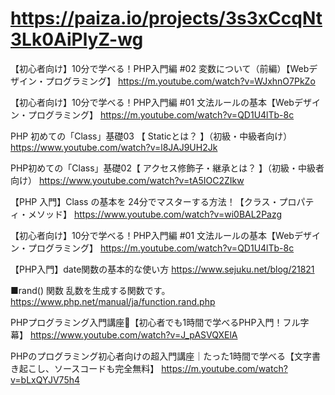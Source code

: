 # https://paiza.io/projects/3s3xCcqNt3Lk0AiPlyZ-wg

【初心者向け】10分で学べる！PHP入門編 #02 変数について（前編）【Webデザイン・プログラミング】
https://m.youtube.com/watch?v=WJxhnO7PkZo

【初心者向け】10分で学べる！PHP入門編 #01 文法ルールの基本【Webデザイン・プログラミング】
https://m.youtube.com/watch?v=QD1U4lTb-8c

PHP 初めての「Class」基礎03 【 Staticとは？ 】（初級・中級者向け）
https://www.youtube.com/watch?v=l8JAJ9UH2Jk

PHP初めての「Class」基礎02【 アクセス修飾子・継承とは？ 】（初級・中級者向け）
https://www.youtube.com/watch?v=tA5IOC2ZIkw

【PHP 入門】Class の基本を 24分でマスターする方法！【クラス・プロパティ・メソッド】
https://www.youtube.com/watch?v=wi0BAL2Pazg

【初心者向け】10分で学べる！PHP入門編 #01 文法ルールの基本【Webデザイン・プログラミング】
https://m.youtube.com/watch?v=QD1U4lTb-8c


【PHP入門】date関数の基本的な使い方
https://www.sejuku.net/blog/21821

■rand() 関数
乱数を生成する関数です。
https://www.php.net/manual/ja/function.rand.php

PHPプログラミング入門講座🔰【初心者でも1時間で学べるPHP入門！フル字幕】
https://www.youtube.com/watch?v=J_pASVQXElA

PHPのプログラミング初心者向けの超入門講座｜たった1時間で学べる【文字書き起こし、ソースコードも完全無料】
https://m.youtube.com/watch?v=bLxQYJV75h4
